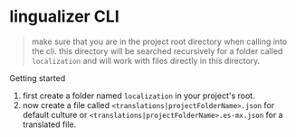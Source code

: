 

# lingualizer CLI

> make sure that you are in the project root directory when calling into the cli. this directory will be searched recursively for a folder called `localization` and will work with files directly in this directory.

Getting started

1. first create a folder named `localization` in your project's root.
2. now create a file called `<translations|projectFolderName>.json` for default culture or `<translations|projectFolderName>.es-mx.json` for a translated file.